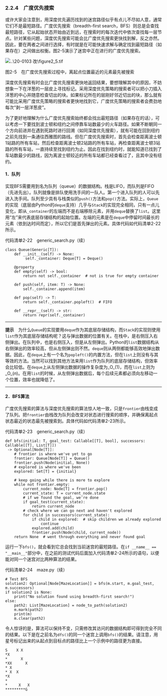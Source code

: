### 2.2.4　广度优先搜索

或许大家会注意到，用深度优先遍历找到的迷宫路径似乎有点儿不尽如人意，通常它们不是最短路径。广度优先搜索（breadth-first search，BFS）则总是会查找最短路径，它从起始状态开始由近到远，在搜索时的每次迭代中依次查找每一层节点。针对某些问题，深度优先搜索可能会比广度优先搜索更快找到解，反之亦然。因此，要在两者之间进行选择，有时就是在可能快速求解与确定找到最短路径（如果存在）之间做出权衡。图2-5演示了迷宫中正在进行的广度优先搜索。

![..\20-0103 改\figure2_5.tif](../0-Assets/Epubook/算法精粹：经典计算机科学问题的%20Python%20实现%20(David%20Kopec%20[Kopec,%20David])%20(Z-Library)/images/00017.jpeg)

图2-5　在广度优先搜索过程中，离起点位置最近的元素最先被搜索

深度优先搜索有时会比广度优先搜索更快地返回结果，要想理解其中的原因，不妨想象一下在洋葱的一层皮上寻找标记。采用深度优先策略的搜索者可以把小刀插入洋葱的中心并随意检查切出的块。如果标记所在的层刚好邻近切出的块，那么就有可能比采用广度优先策略的搜索者更快地找到它，广度优先策略的搜索者会费劲地每次“剥一层洋葱皮”。

为了更好地理解为什么广度优先搜索始终都会找出最短路径（如果存在的话），可以考虑一下要找到波士顿和纽约之间停靠车站数最少的火车路径。如果不断朝同一个方向前进并在遇到死路时进行回溯（如同深度优先搜索），就有可能在回到纽约之前先找到一条通往西雅图的路线。但在广度优先搜索时，首先会检查距离波士顿1站路的所有车站，然后检查距离波士顿2站路的所有车站，再检查距离波士顿3站路的所有车站，一直持续至找到纽约为止。因此在找到纽约时，就能知道已找到了车站数最少的路线，因为离波士顿较近的所有车站都已经查看过了，且其中没有纽约。

#### 1．队列

实现BFS需要用到名为队列（queue）的数据结构。栈是LIFO，而队列是FIFO（先进先出）。队列就像是排队使用洗手间的一队人。第一个进入队列的人可以先进入洗手间。队列至少具有与栈类似的`push()`方法和`pop()`方法。实际上，`Queue`的实现（底层由Python的`deque`支持）几乎与`Stack`的实现完全相同，只有一点儿变化，即从`_container`的左端而不是右端移除元素，并用`deque`替换了`list`。这里用“左”来代表底层存储结构的起始位置。左端的元素是在`deque`中停留时间最长的元素（依到达时间而定），所以它们是首先弹出的元素。具体代码如代码清单2-22所示。

代码清单2-22　generic_search.py（续）

```
class Queue(Generic[T]):
    def __init__(self) -> None:
         self._container: Deque[T] = Deque()

    @property
    def empty(self) -> bool:
        return not self._container  # not is true for empty container

    def push(self, item: T) -> None:
        self._container.append(item)

    def pop(self) -> T:
        return self._container.popleft()  # FIFO

    def __repr__(self) -> str:
        return repr(self._container)
```

---

  

**提示**　为什么`Queue`的实现要用`deque`作为其底层存储结构，而`Stack`的实现则使用`list`作为其底层存储结构呢？这与弹出数据的位置有关。在栈中，是右侧压入右侧弹出。在队列中，也是右侧压入，但是从左侧弹出。Python的`list`数据结构从右侧弹出的效率较高，但从左侧弹出则不然。`deque`则从两侧都能够高效地弹出数据。因此，在`deque`上有一个名为`popleft()`的内置方法，但在`list`上则没有与其等效的方法。当然可以找到其他方法来用`list`作为队列的底层存储结构，但效率会比较低。在`deque`上从左侧弹出数据的操作复杂度为_O_(1)，而在`list`上则为_O_(_n_)。在用`list`的时候，从左侧弹出数据后，每个后续元素都必须向左移动一个位置，效率也就降低了。

---

  

#### 2．BFS算法

广度优先搜索的算法与深度优先搜索的算法惊人地一致，只是`frontier`由栈变成了队列。把`frontier`由栈改为队列会改变对状态进行搜索的顺序，并确保离起点状态最近的状态最先被搜索到。具体代码如代码清单2-23所示。

代码清单2-23　generic_search.py（续）

```
def bfs(initial: T, goal_test: Callable[[T], bool], successors: Callable[[T], List[T]]) 
 -> Optional[Node[T]]:
    # frontier is where we've yet to go
    frontier: Queue[Node[T]] = Queue()
    frontier.push(Node(initial, None))
    # explored is where we've been
    explored: Set[T] = {initial}

    # keep going while there is more to explore
    while not frontier.empty:
        current_node: Node[T] = frontier.pop()
        current_state: T = current_node.state
        # if we found the goal, we're done
        if goal_test(current_state):
            return current_node
        # check where we can go next and haven't explored
        for child in successors(current_state):
            if child in explored:  # skip children we already explored
                continue
            explored.add(child)
            frontier.push(Node(child, current_node))
    return None  # went through everything and never found goal
```

运行一下`bfs()`，就会看到它总会找到当前迷宫的最短路径。在`if __name__ == "__main__"`部分中，在之前的测试代码后面加入代码清单2-24所示的语句，以便能对同一个迷宫对比两种算法的结果。

代码清单2-24　maze.py（续）

```
# Test BFS
solution2: Optional[Node[MazeLocation]] = bfs(m.start, m.goal_test, m.successors)
if solution2 is None:
    print("No solution found using breadth-first search!")
else:
    path2: List[MazeLocation] = node_to_path(solution2)
    m.mark(path2)
    print(m)
    m.clear(path2)
```

令人惊讶的是，算法可以保持不变，只需修改其访问的数据结构即可得到完全不同的结果。以下是在之前名为`dfs()`的同一个迷宫上调用`bfs()`的结果。请注意，用星号标记出来的从起点到目标点的路径比上一个示例中的路径更为直接。

```
S    X X
*X
*      X
*XX      X
* X
* X  X
*X
*
*     X   X
*********G
```